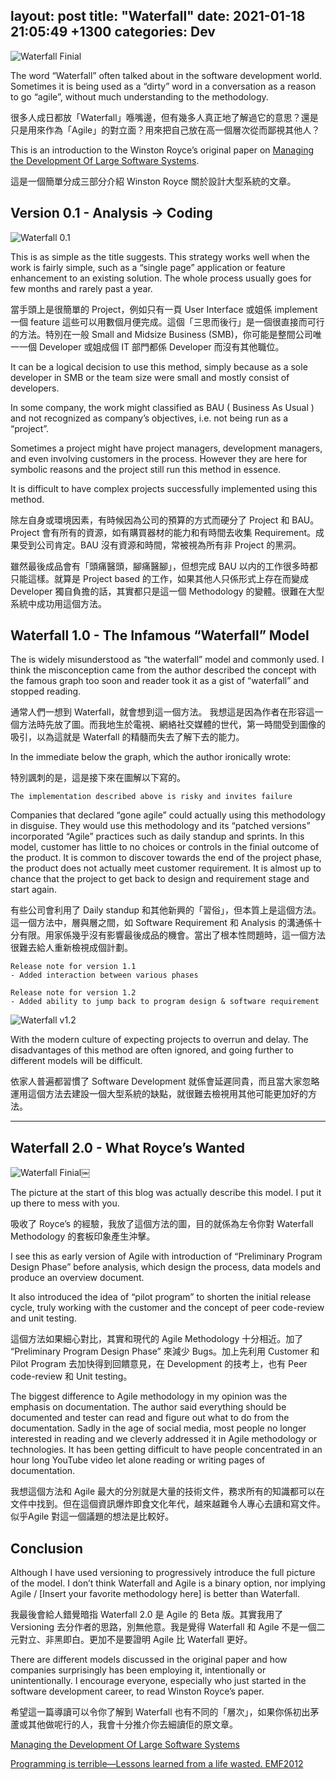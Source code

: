 layout: post
title:  "Waterfall"
date:   2021-01-18 21:05:49 +1300
categories: Dev
---

![Waterfall Finial](../images/Waterfall_4.jpeg)

The word “Waterfall” often talked about in the software development world. Sometimes it is being used as a “dirty” word in a conversation as a reason to go “agile”, without much understanding to the methodology.

很多人成日都放「Waterfall」喺嘴邊，但有幾多人真正地了解過它的意思？還是只是用來作為「Agile」的對立面？用來把自己放在高一個層次從而鄙視其他人？

This is an introduction to the Winston Royce’s original paper on 
[Managing the Development Of Large Software Systems](https://leadinganswers.typepad.com/leading_answers/files/original_waterfall_paper_winston_royce.pdf).

這是一個簡單分成三部分介紹 Winston Royce 關於設計大型系統的文章。

## Version 0.1 - Analysis -> Coding 

![Waterfall 0.1](../images/Waterfall_1.jpeg)

This is as simple as the title suggests. This strategy works well when the work is fairly simple, such as a “single page” application or feature enhancement to an existing solution. The whole process usually goes for few months and rarely past a year. 

當手頭上是很簡單的 Project，例如只有一頁 User Interface 或姐係 implement 一個 feature 這些可以用數個月便完成。這個「三思而後行」是一個很直接而可行的方法。特別在一般 Small and Midsize Business (SMB)，你可能是整間公司唯一一個 Developer 或姐成個 IT 部門都係 Developer 而沒有其他職位。 

It can be a logical decision to use this method, simply because as a sole developer in SMB or the team size were small and mostly consist of developers.

In some company, the work might classified as BAU ( Business As Usual ) and not recognized as company’s objectives, i.e. not being run as a “project”. 

Sometimes a project might have project managers, development managers, and even involving customers in the process. However they are here for symbolic reasons and the project still run this method in essence.

It is difficult to have complex projects successfully implemented using this method.

除左自身或環境因素，有時候因為公司的預算的方式而硬分了 Project 和 BAU。Project 會有所有的資源，如有購買器材的能力和有時間去收集 Requirement。成果受到公司肯定。BAU 沒有資源和時間，常被視為所有非 Project 的黑洞。

雖然最後成品會有「頭痛醫頭，腳痛醫腳」，但想完成 BAU 以内的工作很多時都只能這樣。就算是 Project based 的工作，如果其他人只係形式上存在而變成 Developer 獨自負擔的話，其實都只是這一個  Methodology 的變體。很難在大型系統中成功用這個方法。

## Waterfall 1.0 - The Infamous “Waterfall” Model 


The is widely misunderstood as “the waterfall” model and commonly used. I think the misconception came from the author described the concept with the famous graph too soon and reader took it as a gist of “waterfall” and stopped reading. 

通常人們一想到 Waterfall，就會想到這一個方法。 我想這是因為作者在形容這一個方法時先放了圖。而我地生於電視、網絡社交媒體的世代，第一時間受到圖像的吸引，以為這就是 Waterfall 的精髓而失去了解下去的能力。

In the immediate below the graph, which the author ironically wrote:

特別諷刺的是，這是接下來在圖解以下寫的。
 
```
The implementation described above is risky and invites failure
```

Companies that declared “gone agile” could actually using this methodology in disguise. They would use this methodology and its “patched versions” incorporated “Agile” practices such as daily standup and sprints. In this model, customer has little to no choices or controls in the finial outcome of the product. It is common to discover towards the end of the project phase, the product does not actually meet customer requirement. It is almost up to chance that the project to get back to design and requirement stage and start again.

有些公司會利用了 Daily standup 和其他新興的「習俗」，但本質上是這個方法。這一個方法中，層與層之間，如 Software Requirement 和 Analysis 的溝通係十分有限。用家係幾乎沒有影響最後成品的機會。當出了根本性問題時，這一個方法很難去給人重新檢視成個計劃。

```
Release note for version 1.1
- Added interaction between various phases 

Release note for version 1.2 
- Added ability to jump back to program design & software requirement 
```

![Waterfall v1.2](../images/Waterfall_3.jpeg)

With the modern culture of expecting projects to overrun and delay. The disadvantages of this method are often ignored, and going further to different models will be difficult. 

依家人普遍都習慣了 Software Development 就係會延遲同貴，而且當大家忽略運用這個方法去建設一個大型系統的缺點，就很難去檢視用其他可能更加好的方法。

---

## Waterfall 2.0 - What Royce’s Wanted 

![Waterfall Finial](../images/Waterfall_4.jpeg)￼

The picture at the start of this blog was actually describe this model. I put it up there to mess with you.

吸收了 Royce’s 的經驗，我放了這個方法的圖，目的就係為左令你對 Waterfall Methodology 的套板印象產生沖擊。

I see this as early version of Agile with introduction of “Preliminary Program Design Phase” before analysis, which design the process, data models and produce an overview document.

It also introduced the idea of “pilot program” to shorten the initial release cycle, truly working with the customer and the concept of peer code-review and unit testing.

這個方法如果細心對比，其實和現代的 Agile Methodology 十分相近。加了 “Preliminary Program Design Phase” 來減少 Bugs。加上先利用 Customer 和 Pilot Program 去加快得到回饋意見，在 Development 的技考上，也有 Peer code-review 和 Unit testing。

The biggest difference to Agile methodology in my opinion was the emphasis on documentation. The author said everything should be documented and tester can read and figure out what to do from the documentation. Sadly in the age of social media, most people no longer interested in reading and we cleverly addressed it in Agile methodology or technologies. It has been getting difficult to have people concentrated in an hour long YouTube video let alone reading or writing pages of documentation.

我想這個方法和 Agile 最大的分別就是大量的技術文件，務求所有的知識都可以在文件中找到。但在這個資訊爆炸即食文化年代，越來越難令人專心去讀和寫文件。似乎Agile 對這一個議題的想法是比較好。

## Conclusion 

Although I have used versioning to progressively introduce the full picture of the model. I don’t think Waterfall and Agile is a binary option, nor implying Agile / [Insert your favorite methodology here] is better than Waterfall. 

我最後會給人錯覺暗指 Waterfall 2.0 是 Agile 的 Beta 版。其實我用了 Versioning 去分作者的思路，別無他意。我是覺得 Waterfall 和 Agile 不是一個二元對立、非黑即白。更加不是要證明 Agile 比 Waterfall 更好。

There are different models discussed in the original paper and how companies surprisingly has been employing it, intentionally or unintentionally. I encourage everyone, especially who just started in the software development career, to read Winston Royce’s paper. 

希望這一篇導讀可以令你了解到 Waterfall 也有不同的「層次」，如果你係初出茅蘆或其他做呢行的人，我會十分推介你去細讀佢的原文章。

[Managing the Development Of Large Software Systems](https://leadinganswers.typepad.com/leading_answers/files/original_waterfall_paper_winston_royce.pdf)

[Programming is terrible—Lessons learned from a life wasted. EMF2012](https://www.youtube.com/watch?v=csyL9EC0S0c&feature=emb_title)

